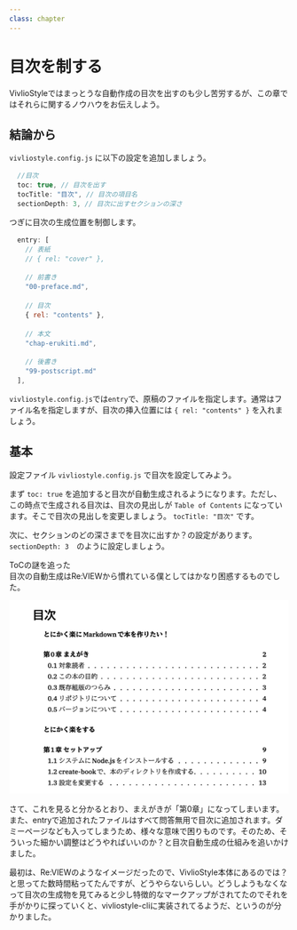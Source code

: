 ```yaml
---
class: chapter
---
```


# 目次を制する

VivlioStyleではまっとうな自動作成の目次を出すのも少し苦労するが、この章ではそれらに関するノウハウをお伝えしよう。

## 結論から

`vivliostyle.config.js` に以下の設定を追加しましょう。

```js:vivliostyle.config.js
  //目次
  toc: true, // 目次を出す
  tocTitle: "目次", // 目次の項目名
  sectionDepth: 3, // 目次に出すセクションの深さ
```

つぎに目次の生成位置を制御します。

```js:vivliostyle.config.js
  entry: [
    // 表紙
    // { rel: "cover" },

    // 前書き
    "00-preface.md",

    // 目次
    { rel: "contents" },

    // 本文
    "chap-erukiti.md",

    // 後書き
    "99-postscript.md"
  ],
```

`vivliostyle.config.js`では`entry`で、原稿のファイルを指定します。通常はファイル名を指定しますが、目次の挿入位置には `{ rel: "contents" }` を入れましょう。

## 基本

設定ファイル `vivliostyle.config.js` で目次を設定してみよう。

まず `toc: true` を追加すると目次が自動生成されるようになります。ただし、この時点で生成される目次は、目次の見出しが `Table of Contents` になっています。そこで目次の見出しを変更しましょう。 `tocTitle: "目次"` です。

次に、セクションのどの深さまでを目次に出すか？の設定があります。`sectionDepth: 3`　のように設定しましょう。



<div class="column">
<div class="column-title">ToCの謎を追った</div>
目次の自動生成はRe:VIEWから慣れている僕としてはかなり困惑するものでした。

![](images/chap-vivliostyle/toc.png)

さて、これを見ると分かるとおり、まえがきが「第0章」になってしまいます。また、entryで追加されたファイルはすべて問答無用で目次に追加されます。ダミーページなども入ってしまうため、様々な意味で困りものです。そのため、そういった細かい調整はどうやればいいのか？と目次自動生成の仕組みを追いかけました。

最初は、Re:VIEWのようなイメージだったので、VivlioStyle本体にあるのでは？と思ってた数時間粘ってたんですが、どうやらないらしい。どうしようもなくなって目次の生成物を見てみると少し特徴的なマークアップがされてたのでそれを手がかりに探っていくと、vivliostyle-cliに実装されてるようだ、というのが分かりました。

</div>
